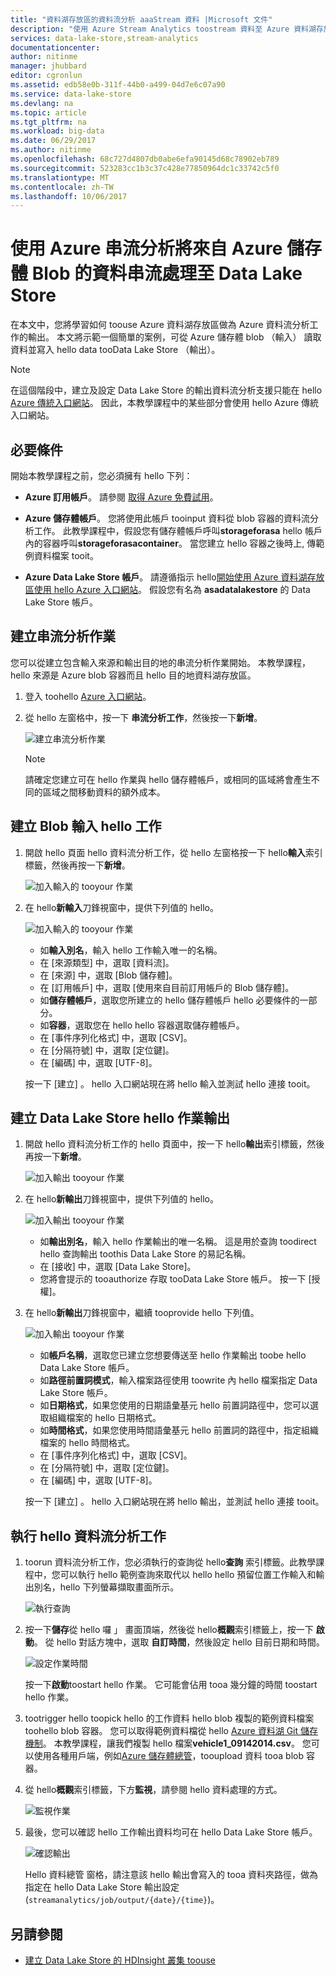 ```yaml
---
title: "資料湖存放區的資料流分析 aaaStream 資料 |Microsoft 文件"
description: "使用 Azure Stream Analytics toostream 資料至 Azure 資料湖存放區"
services: data-lake-store,stream-analytics
documentationcenter: 
author: nitinme
manager: jhubbard
editor: cgronlun
ms.assetid: edb58e0b-311f-44b0-a499-04d7e6c07a90
ms.service: data-lake-store
ms.devlang: na
ms.topic: article
ms.tgt_pltfrm: na
ms.workload: big-data
ms.date: 06/29/2017
ms.author: nitinme
ms.openlocfilehash: 68c727d4807db0abe6efa90145d68c78902eb789
ms.sourcegitcommit: 523283cc1b3c37c428e77850964dc1c33742c5f0
ms.translationtype: MT
ms.contentlocale: zh-TW
ms.lasthandoff: 10/06/2017
---
```

# <a name="stream-data-from-azure-storage-blob-into-data-lake-store-using-azure-stream-analytics"></a>使用 Azure 串流分析將來自 Azure 儲存體 Blob 的資料串流處理至 Data Lake Store
在本文中，您將學習如何 toouse Azure 資料湖存放區做為 Azure 資料流分析工作的輸出。 本文將示範一個簡單的案例，可從 Azure 儲存體 blob （輸入） 讀取資料並寫入 hello data tooData Lake Store （輸出）。

> [!NOTE]
> 在這個階段中，建立及設定 Data Lake Store 的輸出資料流分析支援只能在 hello [Azure 傳統入口網站](https://manage.windowsazure.com)。 因此，本教學課程中的某些部分會使用 hello Azure 傳統入口網站。
>
>

## <a name="prerequisites"></a>必要條件
開始本教學課程之前，您必須擁有 hello 下列：

* **Azure 訂用帳戶**。 請參閱 [取得 Azure 免費試用](https://azure.microsoft.com/pricing/free-trial/)。

* **Azure 儲存體帳戶**。 您將使用此帳戶 tooinput 資料從 blob 容器的資料流分析工作。 此教學課程中，假設您有儲存體帳戶呼叫**storageforasa** hello 帳戶內的容器呼叫**storageforasacontainer**。 當您建立 hello 容器之後時上, 傳範例資料檔案 tooit。 
  
* **Azure Data Lake Store 帳戶**。 請遵循指示 hello[開始使用 Azure 資料湖存放區使用 hello Azure 入口網站](data-lake-store-get-started-portal.md)。 假設您有名為 **asadatalakestore** 的 Data Lake Store 帳戶。 

## <a name="create-a-stream-analytics-job"></a>建立串流分析作業
您可以從建立包含輸入來源和輸出目的地的串流分析作業開始。 本教學課程，hello 來源是 Azure blob 容器而且 hello 目的地資料湖存放區。

1. 登入 toohello [Azure 入口網站](https://portal.azure.com)。

2. 從 hello 左窗格中，按一下 **串流分析工作**，然後按一下**新增**。

    ![建立串流分析作業](./media/data-lake-store-stream-analytics/create.job.png "建立串流分析作業")

    > [!NOTE]
    > 請確定您建立可在 hello 作業與 hello 儲存體帳戶，或相同的區域將會產生不同的區域之間移動資料的額外成本。
    >

## <a name="create-a-blob-input-for-hello-job"></a>建立 Blob 輸入 hello 工作

1. 開啟 hello 頁面 hello 資料流分析工作，從 hello 左窗格按一下 hello**輸入**索引標籤，然後再按一下**新增**。

    ![加入輸入的 tooyour 作業](./media/data-lake-store-stream-analytics/create.input.1.png "加入輸入的 tooyour 作業")

2. 在 hello**新輸入**刀鋒視窗中，提供下列值的 hello。

    ![加入輸入的 tooyour 作業](./media/data-lake-store-stream-analytics/create.input.2.png "加入輸入的 tooyour 作業")

    * 如**輸入別名**，輸入 hello 工作輸入唯一的名稱。
    * 在 [來源類型] 中，選取 [資料流]。
    * 在 [來源] 中，選取 [Blob 儲存體]。
    * 在 [訂用帳戶] 中，選取 [使用來自目前訂用帳戶的 Blob 儲存體]。
    * 如**儲存體帳戶**，選取您所建立的 hello 儲存體帳戶 hello 必要條件的一部分。 
    * 如**容器**，選取您在 hello hello 容器選取儲存體帳戶。
    * 在 [事件序列化格式] 中，選取 [CSV]。
    * 在 [分隔符號] 中，選取 [定位鍵]。
    * 在 [編碼] 中，選取 [UTF-8]。

    按一下 [建立] 。 hello 入口網站現在將 hello 輸入並測試 hello 連接 tooit。


## <a name="create-a-data-lake-store-output-for-hello-job"></a>建立 Data Lake Store hello 作業輸出

1. 開啟 hello 資料流分析工作的 hello 頁面中，按一下 hello**輸出**索引標籤，然後再按一下**新增**。

    ![加入輸出 tooyour 作業](./media/data-lake-store-stream-analytics/create.output.1.png "加入輸出 tooyour 作業")

2. 在 hello**新輸出**刀鋒視窗中，提供下列值的 hello。

    ![加入輸出 tooyour 作業](./media/data-lake-store-stream-analytics/create.output.2.png "加入輸出 tooyour 作業")

    * 如**輸出別名**，輸入 hello 作業輸出的唯一名稱。 這是用於查詢 toodirect hello 查詢輸出 toothis Data Lake Store 的易記名稱。
    * 在 [接收] 中，選取 [Data Lake Store]。
    * 您將會提示的 tooauthorize 存取 tooData Lake Store 帳戶。 按一下 [授權]。

3. 在 hello**新輸出**刀鋒視窗中，繼續 tooprovide hello 下列值。

    ![加入輸出 tooyour 作業](./media/data-lake-store-stream-analytics/create.output.3.png "加入輸出 tooyour 作業")

    * 如**帳戶名稱**，選取您已建立您想要傳送至 hello 作業輸出 toobe hello Data Lake Store 帳戶。
    * 如**路徑前置詞模式**，輸入檔案路徑使用 toowrite 內 hello 檔案指定 Data Lake Store 帳戶。
    * 如**日期格式**，如果您使用的日期語彙基元 hello 前置詞路徑中，您可以選取組織檔案的 hello 日期格式。
    * 如**時間格式**，如果您使用時間語彙基元 hello 前置詞的路徑中，指定組織檔案的 hello 時間格式。
    * 在 [事件序列化格式] 中，選取 [CSV]。
    * 在 [分隔符號] 中，選取 [定位鍵]。
    * 在 [編碼] 中，選取 [UTF-8]。
    
    按一下 [建立] 。 hello 入口網站現在將 hello 輸出，並測試 hello 連接 tooit。
    
## <a name="run-hello-stream-analytics-job"></a>執行 hello 資料流分析工作

1. toorun 資料流分析工作，您必須執行的查詢從 hello**查詢** 索引標籤。此教學課程中，您可以執行 hello 範例查詢來取代以 hello hello 預留位置工作輸入和輸出別名，hello 下列螢幕擷取畫面所示。

    ![執行查詢](./media/data-lake-store-stream-analytics/run.query.png "執行查詢")

2. 按一下**儲存**從 hello 囉 」 畫面頂端，然後從 hello**概觀**索引標籤上，按一下 **啟動**。 從 hello 對話方塊中，選取 **自訂時間**，然後設定 hello 目前日期和時間。

    ![設定作業時間](./media/data-lake-store-stream-analytics/run.query.2.png "設定作業時間")

    按一下**啟動**toostart hello 作業。 它可能會佔用 tooa 幾分鐘的時間 toostart hello 作業。

3. tootrigger hello toopick hello 的工作資料 hello blob 複製的範例資料檔案 toohello blob 容器。 您可以取得範例資料檔從 hello [Azure 資料湖 Git 儲存機制](https://github.com/Azure/usql/tree/master/Examples/Samples/Data/AmbulanceData/Drivers.txt)。 本教學課程，讓我們複製 hello 檔案**vehicle1_09142014.csv**。 您可以使用各種用戶端，例如[Azure 儲存體總管](http://storageexplorer.com/)，tooupload 資料 tooa blob 容器。

4. 從 hello**概觀**索引標籤，下方**監視**，請參閱 hello 資料處理的方式。

    ![監視作業](./media/data-lake-store-stream-analytics/run.query.3.png "監視作業")

5. 最後，您可以確認 hello 工作輸出資料均可在 hello Data Lake Store 帳戶。 

    ![確認輸出](./media/data-lake-store-stream-analytics/run.query.4.png "確認輸出")

    Hello 資料總管 窗格，請注意該 hello 輸出會寫入的 tooa 資料夾路徑，做為指定在 hello Data Lake Store 輸出設定 (`streamanalytics/job/output/{date}/{time}`)。  

## <a name="see-also"></a>另請參閱
* [建立 Data Lake Store 的 HDInsight 叢集 toouse](data-lake-store-hdinsight-hadoop-use-portal.md)
